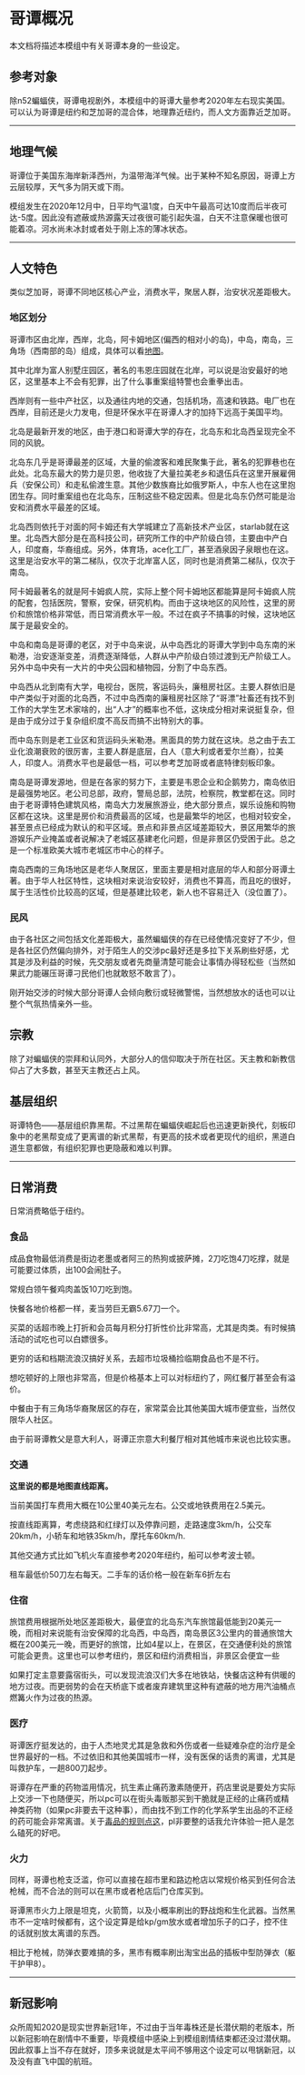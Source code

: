 # 哥谭概况

本文档将描述本模组中有关哥谭本身的一些设定。

## 参考对象

除n52蝙蝠侠，哥谭电视剧外，本模组中的哥谭大量参考2020年左右现实美国。可以认为哥谭是纽约和芝加哥的混合体，地理靠近纽约，而人文方面靠近芝加哥。

-----

## 地理气候

哥谭位于美国东海岸新泽西州，为温带海洋气候。出于某种不知名原因，哥谭上方云层较厚，天气多为阴天或下雨。

模组发生在2020年12月中，日平均气温1度，白天中午最高可达10度而后半夜可达-5度。因此没有遮蔽或热源露天过夜很可能引起失温，白天不注意保暖也很可能着凉。河水尚未冰封或者处于刚上冻的薄冰状态。

-----

## 人文特色

类似芝加哥，哥谭不同地区核心产业，消费水平，聚居人群，治安状况差距极大。

### 地区划分

哥谭市区由北岸，西岸，北岛，阿卡姆地区(偏西的相对小的岛)，中岛，南岛，三角场（西南部的岛）组成，具体可以看[地图](../地图跳转.md)。

其中北岸为富人别墅庄园区，著名的韦恩庄园就在北岸，可以说是治安最好的地区，这里基本上不会有犯罪，出了什么事重案组特警也会重拳出击。

西岸则有一些中产社区，以及通往内地的交通，包括机场，高速和铁路。电厂也在西岸，目前还是火力发电，但是环保水平在哥谭人才的加持下远高于美国平均。

北岛是最新开发的地区，由于港口和哥谭大学的存在，北岛东和北岛西呈现完全不同的风貌。

北岛东几乎是哥谭最差的区域，大量的偷渡客和难民聚集于此，著名的犯罪巷也在此处。北岛东最大的势力是贝恩，他收拢了大量拉美老乡和退伍兵在这里开展雇佣兵（安保公司）和走私偷渡生意。其他少数族裔比如俄罗斯人，中东人也在这里抱团生存。同时重案组也在北岛东，压制这些不稳定因素。但是北岛东仍然可能是治安和消费水平最差的区域。

北岛西则依托于对面的阿卡姆还有大学城建立了高新技术产业区，starlab就在这里。北岛西大部分是在高科技公司，研究所工作的中产阶级白领，主要由中产白人，印度裔，华裔组成。另外，体育场，ace化工厂，甚至酒泉因子泉眼也在这。这里是治安水平的第二梯队，仅次于北岸富人区，同时也是消费第二梯队，仅次于南岛。

阿卡姆最著名的就是阿卡姆疯人院，实际上整个阿卡姆地区都能算是阿卡姆疯人院的配套，包括医院，警察，安保，研究机构。而由于这块地区的风险性，这里的房价和旅馆价格非常低，而日常消费水平一般。不过在疯子不搞事的时候，这块地区属于是最安全的。

中岛和南岛是哥谭的老区，对于中岛来说，从中岛西北的哥谭大学到中岛东南的米勒港，治安逐渐变差，消费逐渐降低，人群从中产阶级白领过渡到无产阶级工人。另外中岛中央有一大片的中央公园和植物园，分割了中岛东西。

中岛西从北到南有大学，电视台，医院，客运码头，廉租房社区。主要人群依旧是中产类似于对面的北岛西，不过中岛西南的廉租房社区除了“哥漂”社畜还有找不到工作的大学生艺术家啥的，出“人才”的概率也不低，这块成分相对来说挺复杂，但是由于成分过于复杂组织度不高反而搞不出特别大的事。

而中岛东则是老工业区和货运码头米勒港。黑面具的势力就在这块。总之由于去工业化浪潮衰败的很厉害，主要人群是底层，白人（意大利或者爱尔兰裔），拉美人，印度人。消费水平也是最低一档，可以参考芝加哥或者底特律刻板印象。

南岛是哥谭发源地，但是在各家的努力下，主要是韦恩企业和企鹅势力，南岛依旧是最强势地区。老公司总部，政府，警局总部，法院，检察院，教堂都在这。同时由于老哥谭特色建筑风格，南岛大力发展旅游业，绝大部分景点，娱乐设施和购物区都在这块。这里是房价和消费最高的区域，也是最繁华的地区，也相对较安全，甚至景点已经成为默认的和平区域。景点和非景点区域差距较大，景区用繁华的旅游娱乐产业掩盖或者说解决了老城区基建老化问题，但是非景区仍受困于此。总之是一个标准欧美大城市老城区市中心的样子。

南岛西南的三角场地区是老华人聚居区，里面主要是相对底层的华人和部分哥谭土著。由于华人社区特性，这块相对来说治安较好，消费也不算高，而且吃的很好，属于生活性价比较高的区域，但是基建比较老，新人也不容易迁入（没位置了）。

### 民风

由于各社区之间包括文化差距极大，虽然蝙蝠侠的存在已经使情况变好了不少，但是各社区仍然偏向排外，对于陌生人的交涉pc最好还是多拉下关系刷些好感，尤其是涉及利益的时候，先交朋友或者先商量清楚可能会让事情办得轻松些（当然如果武力能碾压哥谭刁民他们也就敢怒不敢言了）。

刚开始交涉的时候大部分哥谭人会倾向敷衍或轻微警惕，当然想放水的话也可以让整个气氛热情亲外一些。

## 宗教

除了对蝙蝠侠的崇拜和认同外，大部分人的信仰取决于所在社区。天主教和新教信仰占了大多数，甚至天主教还占上风。

## 基层组织

哥谭特色——基层组织靠黑帮。不过黑帮在蝙蝠侠崛起后也迅速更新换代，刻板印象中的老黑帮变成了更离谱的新式黑帮，有更高的技术或者更现代的组织，黑道白道生意都做，有组织犯罪也更隐蔽和难以判罪。

-----

## 日常消费

日常消费略低于纽约。

### 食品

成品食物最低消费是街边老墨或者阿三的热狗或披萨摊，2刀吃饱4刀吃撑，就是可能要过体质，出100会闹肚子。

常规白领午餐鸡肉盖饭10刀吃到饱。

快餐各地价格都一样，麦当劳巨无霸5.67刀一个。

买菜的话超市晚上打折和会员每月积分打折性价比非常高，尤其是肉类。有时候搞活动的试吃也可以白嫖很多。

更穷的话和档期流浪汉搞好关系，去超市垃圾桶捡临期食品也不是不行。

想吃顿好的上限也非常高，但是价格基本上可以对标纽约了，网红餐厅甚至会有溢价。

中餐由于有三角场华裔聚居区的存在，家常菜会比其他美国大城市便宜些，当然仅限华人社区。

由于前哥谭教父是意大利人，哥谭正宗意大利餐厅相对其他城市来说也比较实惠。

### 交通

**这里说的都是地图直线距离。**

当前美国打车费用大概在10公里40美元左右。公交或地铁费用在2.5美元。

按直线距离算，考虑绕路和红绿灯以及停靠问题，走路速度3km/h，公交车20km/h，小轿车和地铁35km/h，摩托车60km/h.

其他交通方式比如飞机火车直接参考2020年纽约，船可以参考波士顿。

租车最低价50刀左右每天。二手车的话价格一般在新车6折左右

### 住宿

旅馆费用根据所处地区差距极大，最便宜的北岛东汽车旅馆最低能到20美元一晚，而相对来说能有治安保障的北岛西，中岛西，南岛景区3公里内的普通旅馆大概在200美元一晚，而更好的旅馆，比如4星以上，在景区，在交通便利处的旅馆可能会更贵。这里也可以参考纽约，景区和纽约消费相当，非景区会便宜一些

如果打定主意要露宿街头，可以发现流浪汉们大多在地铁站，快餐店这种有供暖的地方过夜。而更弱势的会在天桥底下或者废弃建筑里这种有遮蔽的地方用汽油桶点燃篝火作为过夜的热源。

### 医疗

哥谭医疗挺发达的，由于人杰地灵尤其是急救和外伤或者一些疑难杂症的治疗是全世界最好的一档。不过依旧和其他美国城市一样，没有医保的话贵的离谱，尤其是叫救护车，一趟800刀起步。

哥谭存在严重的药物滥用情况，抗生素止痛药激素随便开，药店里说是要处方实际上交涉一下也随便买，所以pc可以在街头毒贩那买到干脆就是正经的止痛药或精神类药物（如果pc非要去干这种事），而由找不到工作的化学系学生出品的不正经的药可能会非常离谱。关于[毒品的规则点这](../房规/精神活性物质使用规则.md)，pl非要整的话我允许体验一把人是怎么磕死的好吧。

### 火力

同样，哥谭也枪支泛滥，你可以直接在超市里和路边枪店以常规价格买到任何合法枪械，而不合法的则可以在黑市或者枪店后门仓库买到。

哥谭黑市火力上限是坦克，火箭筒，以及小概率刷出的野战炮和生化武器。当然黑市不一定啥时候都有，这个设定算是给kp/gm放水或者增加乐子的口子，控不住的话就别放太离谱的东西。

相比于枪械，防弹衣要难搞的多，黑市有概率刷出淘宝出品的插板中型防弹衣（躯干护甲8）。

-------

## 新冠影响

众所周知2020是现实世界新冠1年，不过由于当年毒株还是长潜伏期的老版本，所以新冠影响在剧情中不重要，毕竟模组中感染上到模组剧情结束都还没过潜伏期。因此叙事上当不存在就好，顶多来说就是太平间不够用这个设定可以甩锅新冠，以及没有直飞中国的航班。







